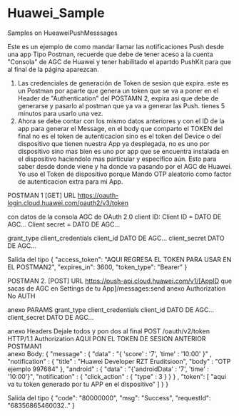 # Huawei_Sample
Samples on HueaweiPushMesssages


Este es un ejemplo de como mandar llamar las notificaciones Push desde una app Tipo Postman, recuerde que debe de tener aceso a la cuenta "Consola" de AGC de Huawei y tener habilitado el apartdo PushKit para que al final de la página aparezcan. 
1. Las credenciales de generación de Token de sesion que expira. este es un Postman por aparte que genera un token que se va a poner en el Header de "Authentication" del POSTAMN 2, expira asi que debe de generarse y pasarlo al postman que ya va a generar las Push. tienes 5 minutos para usarlo una vez.
2. Ahora se debe contar con los mismo datos anteriores  y con el ID de la app para generar el Message, en el body que comparto el TOKEN del final no es el token de autenticacion sino es el token del Device o del dispositivo que tienen nuestra App ya desplegada, no es uno por dispositivo sino mas bien es uno por app que se encuentra instalada en el dispositivo haciendolo mas particular y específico aún. Esto para saber desde donde viene y ha donde va pasando por el AGC de Huawei. Yo uso el Token de dispositivo porque Mando OTP aleatorio como factor de autenticacion extra para mi App.

POSTMAN 1 [GET]
URL https://oauth-login.cloud.huawei.com/oauth2/v3/token

con datos de la consola AGC de OAuth 2.0 client ID:
Client ID = DATO DE AGC...
Client secret = DATO DE AGC...


grant_type       client_credentials
client_id        DATO DE AGC...
client_secret    DATO DE AGC... 

Salida del tipo
{
    "access_token": "AQUI REGRESA EL TOKEN PARA USAR EN EL POSTMAN2",
    "expires_in": 3600,
    "token_type": "Bearer"
}



POSTMAN 2.  [POST]
URL https://push-api.cloud.huawei.com/v1/[AppID que sacas de AGC en Settings de tu App]/messages:send
anexo Authorization
No AUTH

anexo PARAMS
grant_type       client_credentials
client_id        DATO DE AGC...
client_secret    DATO DE AGC... 

anexo Headers
Dejale todos y pon dos al final
POST       /oauth/v2/token HTTP/1.1
Authorization     AQUI PON EL TOKEN DE SESION ANTERIOR POSTMAN1  
anexo Body:
{
"message" : {
 "data" : "{ 'score' : '7', 'time' : '10:00' }" ,
 "notification" : { 
     "title" : "Huawei Developer RZT Eruditsioon", 
     "body"  : "OTP ejemplo 997684"
 },
 "android" : {
     "data" : "{'androidData' : '7', 'time' : '10:00'}",
     "notification" : {
         "click_action" : {
             "type" : 3
         }
     }
 } ,
 "token": [
    "aqui va tu token generado por tu APP en el dispositivo"
 ]
} 
}

Salida del tipo 
{
    "code": "80000000",
    "msg": "Success",
    "requestId": "68356865460032.."
}
